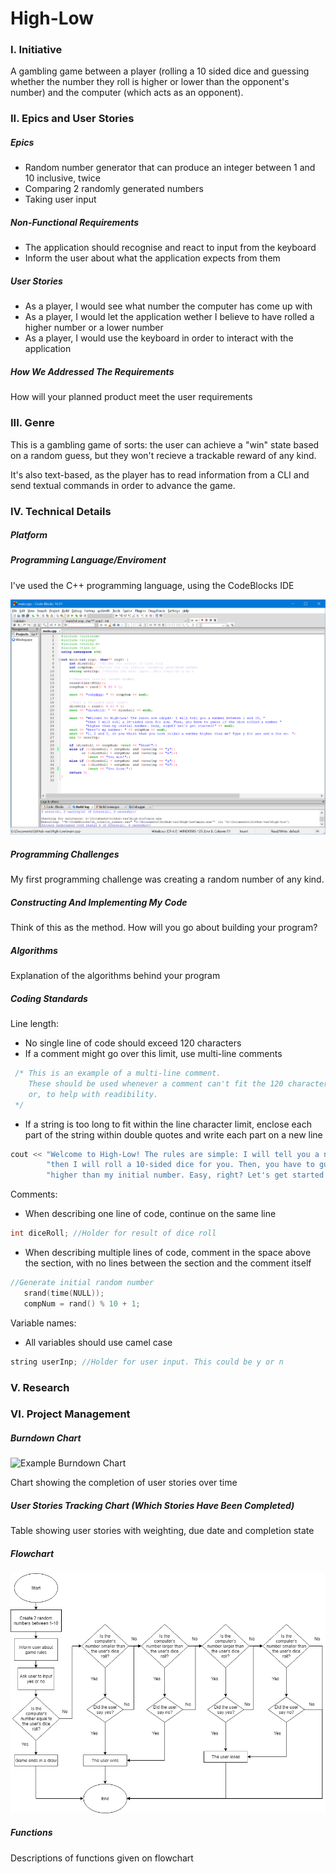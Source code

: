 # High-Low

### I. Initiative
A gambling game between a player (rolling a 10 sided dice and guessing whether the number they roll is higher or lower than the opponent's number) and the computer (which acts as an opponent).

### II. Epics and User Stories

##### Epics

- Random number generator that can produce an integer between 1 and 10 inclusive, twice
- Comparing 2 randomly generated numbers
- Taking user input


##### Non-Functional Requirements

- The application should recognise and react to input from the keyboard 
- Inform the user about what the application expects from them

##### User Stories

- As a player, I would see what number the computer has come up with
- As a player, I would let the application wether I believe to have rolled a higher number or a lower number
- As a player, I would use the keyboard in order to interact with the application

##### How We Addressed The Requirements

How will your planned product meet the user requirements

### III. Genre

This is a gambling game of sorts: the user can achieve a "win" state based on a random guess, but they won't recieve a trackable reward of any kind.

It's also text-based, as the player has to read information from a CLI and send textual commands in order to advance the game.

### IV. Technical Details

##### Platform


##### Programming Language/Enviroment

I've used the C++ programming language, using the CodeBlocks IDE

![IDE Screenshot](https://github.com/vas16290487/High-Low/blob/master/documentation%20resources/IDE%20Screenshot.png)

##### Programming Challenges

My first programming challenge was creating a random number of any kind.
 
##### Constructing And Implementing My Code

Think of this as the method. How will you go about building your program?

##### Algorithms

Explanation of the algorithms behind your program
 
##### Coding Standards 

Line length:
 - No single line of code should exceed 120 characters
 - If a comment might go over this limit, use multi-line comments
 
```C++
 /* This is an example of a multi-line comment.
    These should be used whenever a comment can't fit the 120 character limit,
    or, to help with readibility.
 */
```

 - If a string is too long to fit within the line character limit, enclose each part of the string within double quotes and write each part on a new line
 
```C++
cout << "Welcome to High-Low! The rules are simple: I will tell you a number between 1 and 10, "
        "then I will roll a 10-sided dice for you. Then, you have to guess if the dice rolled a number "
        "higher than my initial number. Easy, right? Let's get started!" << endl;
```

Comments: 
 - When describing one line of code, continue on the same line
 
 ```C++
 int diceRoll; //Holder for result of dice roll
 ```
 
 - When describing multiple lines of code, comment in the space above the section, with no lines between the section and the comment itself
 
 ```C++
 //Generate initial random number
	srand(time(NULL));
	compNum = rand() % 10 + 1;
 ```
 
 Variable names:
  - All variables should use camel case
  ```C++
  string userInp; //Holder for user input. This could be y or n
  ```
  
 

### V. Research

### VI. Project Management

##### Burndown Chart

![Example Burndown Chart](https://upload.wikimedia.org/wikipedia/commons/8/8e/SampleBurndownChart.svg)

Chart showing the completion of user stories over time

##### User Stories Tracking Chart (Which Stories Have Been Completed)

Table showing user stories with weighting, due date and completion state

##### Flowchart

![High Low Flowchart](https://github.com/vas16290487/High-Low/blob/master/documentation%20resources/High%20Low%20Flowchart.png)


##### Functions

Descriptions of functions given on flowchart
